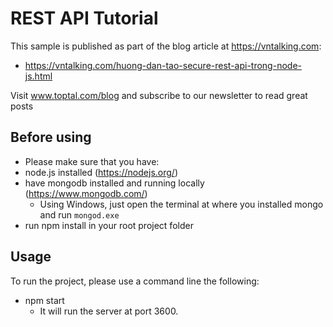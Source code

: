 # REST API Tutorial

This sample is published as part of the blog article at https://vntalking.com:

- https://vntalking.com/huong-dan-tao-secure-rest-api-trong-node-js.html

Visit www.toptal.com/blog and subscribe to our newsletter to read great posts

## Before using

- Please make sure that you have:
 - node.js installed (https://nodejs.org/)
 - have mongodb installed and running locally (https://www.mongodb.com/)
   - Using Windows, just open the terminal at where you installed mongo and run `mongod.exe`
 - run npm install in your root project folder
## Usage

To run the project, please use a command line the following:
 - npm start
    - It will run the server at port 3600.
